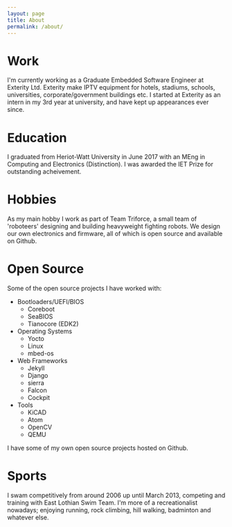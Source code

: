 ```yaml
---
layout: page
title: About
permalink: /about/
---
```


<amp-img width="600" height="300" layout="responsive" src="http://lorempixel.com/600/300/sports"></amp-img>

# Work

I'm currently working as a Graduate Embedded Software Engineer at Exterity Ltd.
Exterity make IPTV equipment for hotels, stadiums, schools, universities, corporate/government buildings etc.
I started at Exterity as an intern in my 3rd year at university, and have kept up appearances ever since.

# Education

I graduated from Heriot-Watt University in June 2017 with an MEng in Computing and Electronics (Distinction).
I was awarded the IET Prize for outstanding acheivement.


# Hobbies

As my main hobby I work as part of Team Triforce, a small team of 'roboteers' designing and building heavyweight fighting robots.
We design our own electronics and firmware, all of which is open source and available on Github.

# Open Source

Some of the open source projects I have worked with:

- Bootloaders/UEFI/BIOS
	- Coreboot
	- SeaBIOS
	- Tianocore (EDK2)
- Operating Systems
	- Yocto
	- Linux
	- mbed-os
- Web Frameworks
	- Jekyll
	- Django
	- sierra
	- Falcon
	- Cockpit
- Tools
	- KiCAD
	- Atom
	- OpenCV
	- QEMU

I have some of my own open source projects hosted on Github.

# Sports

I swam competitively from around 2006 up until March 2013, competing and training with East Lothian Swim Team.
I'm more of a recreationalist nowadays; enjoying running, rock climbing, hill walking, badminton and whatever else.
